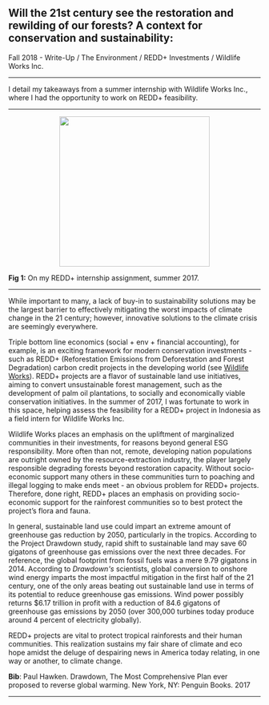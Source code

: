 ## Will the 21st century see the restoration and rewilding of our forests? A context for conservation and sustainability:

Fall 2018 - Write-Up / The Environment / REDD+ Investments / Wildlife Works Inc.

---

I detail my takeaways from a summer internship with Wildlife Works Inc., where I had the opportunity to work on REDD+ feasibility. 

---

<center> <img src="images/redd_blog.png?raw=true" width="300" height="300"> </center>

**Fig 1:** On my REDD+ internship assignment, summer 2017.

---

While important to many, a lack of buy-in to sustainability solutions may be the largest barrier to effectively mitigating the worst impacts of climate change in the 21 century; however, innovative solutions to the climate crisis are seemingly everywhere. 

Triple bottom line economics (social + env + financial accounting), for example, is an exciting framework for modern conservation investments - such as REDD+ (Reforestation Emissions from Deforestation and Forest Degradation) carbon credit projects in the developing world (see [Wildlife Works](https://www.wildlifeworks.com/)). REDD+ projects are a flavor of sustainable land use initiatives, aiming to convert unsustainable forest management, such as the  development of palm oil plantations, to socially and economically viable conservation initiatives. In the summer of 2017, I was fortunate to work in this space, helping assess the feasibility for a REDD+ project in Indonesia as a field intern for Wildlife Works Inc.

Wildlife Works places an emphasis on the upliftment of marginalized communities in their investments, for reasons beyond general ESG responsibility. More often than not, remote, developing nation populations are outright owned by the resource-extraction industry, the player largely responsible degrading forests beyond restoration capacity. Without socio-economic support many others in these communities turn to poaching and illegal logging to make ends meet - an obvious problem for REDD+ projects. Therefore, done right, REDD+ places an emphasis on providing socio-economic support for the rainforest communities so to best protect the project’s flora and fauna. 

In general, sustainable land use could impart an extreme amount of greenhouse gas reduction by 2050, particularly in the tropics. According to the <in>Project Drawdown</ins> study, rapid shift to sustainable land may save 60 gigatons of greenhouse gas emissions over the next three decades. For reference, the global footprint from fossil fuels was a mere 9.79 gigatons in 2014. According to *Drawdown's* scientists, global conversion to onshore wind energy imparts the most impactful mitigation in the first half of the 21 century, one of the only areas beating out sustainable land use in terms of its potential to reduce greenhouse gas emissions. Wind power possibly returns $6.17 trillion in profit with a reduction of 84.6 gigatons of greenhouse gas emissions by 2050 (over 300,000 turbines today produce around 4 percent of electricity globally).

REDD+ projects are vital to protect tropical rainforests and their human communities. This realization sustains my fair share of climate and eco hope amidst the deluge of despairing news in America today relating, in one way or another, to climate change. 

**Bib**: Paul Hawken. Drawdown, The Most Comprehensive Plan ever proposed to reverse global warming. New York, NY: Penguin Books. 2017

---

